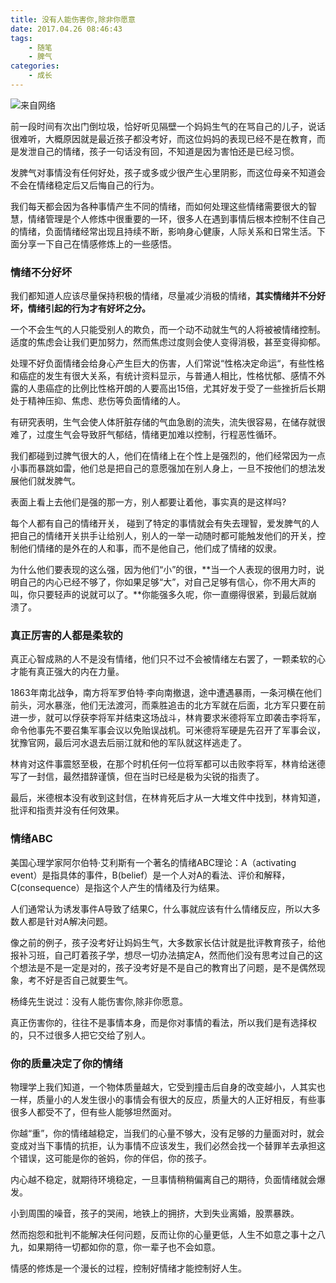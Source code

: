 ```yaml
---
title: 没有人能伤害你,除非你愿意
date: 2017.04.26 08:46:43
tags:
	- 随笔
	- 脾气
categories:
	- 成长
---
```

![来自网络](http://image.nianlun.tech/2020/11/07/3dce744fb0f34ee5b167711c4a474eb9.png)

前一段时间有次出门倒垃圾，恰好听见隔壁一个妈妈生气的在骂自己的儿子，说话很难听，大概原因就是最近孩子都没考好，而这位妈妈的表现已经不是在教育，而是发泄自己的情绪，孩子一句话没有回，不知道是因为害怕还是已经习惯。

发脾气对事情没有任何好处，孩子或多或少很产生心里阴影，而这位母亲不知道会不会在情绪稳定后又后悔自己的行为。

我们每天都会因为各种事情产生不同的情绪，而如何处理这些情绪需要很大的智慧，情绪管理是个人修炼中很重要的一环，很多人在遇到事情后根本控制不住自己的情绪，负面情绪经常出现且持续不断，影响身心健康，人际关系和日常生活。下面分享一下自己在情感修炼上的一些感悟。
### 情绪不分好坏
我们都知道人应该尽量保持积极的情绪，尽量减少消极的情绪，**其实情绪并不分好坏，情绪引起的行为才有好坏之分。**

一个不会生气的人只能受别人的欺负，而一个动不动就生气的人将被被情绪控制。适度的焦虑会让我们更加努力，然而焦虑过度则会使人变得消极，甚至变得抑郁。

处理不好负面情绪会给身心产生巨大的伤害，人们常说“性格决定命运“，有些性格和癌症的发生有很大关系，有统计资料显示，与普通人相比，性格忧郁、感情不外露的人患癌症的比例比性格开朗的人要高出15倍，尤其好发于受了一些挫折后长期处于精神压抑、焦虑、悲伤等负面情绪的人。

有研究表明，生气会使人体肝脏存储的气血急剧的流失，流失很容易，在储存就很难了，过度生气会导致肝气郁结，情绪更加难以控制，行程恶性循环。


我们都碰到过脾气很大的人，他们在情绪上在个性上是强烈的，他们经常因为一点小事而暴跳如雷，他们总是把自己的意愿强加在别人身上，一旦不按他们的想法发展他们就发脾气。

表面上看上去他们是强的那一方，别人都要让着他，事实真的是这样吗?

每个人都有自己的情绪开关， 碰到了特定的事情就会有失去理智，爱发脾气的人把自己的情绪开关拱手让给别人，别人的一举一动随时都可能触发他们的开关，控制他们情绪的是外在的人和事，而不是他自己，他们成了情绪的奴隶。

为什么他们要表现的这么强，因为他们“小”的很，**当一个人表现的很用力时，说明自己的内心已经不够了，你如果足够“大”，对自己足够有信心，你不用大声的叫，你只要轻声的说就可以了。**你能强多久呢，你一直绷得很紧，到最后就崩溃了。

### 真正厉害的人都是柔软的
真正心智成熟的人不是没有情绪，他们只不过不会被情绪左右罢了，一颗柔软的心才能有真正强大的内在力量。

 1863年南北战争，南方将军罗伯特·李向南撤退，途中遭遇暴雨，一条河横在他们前头，河水暴涨，他们无法渡河，而乘胜追击的北方军就在后面，北方军只要在前进一步，就可以俘获李将军并结束这场战斗，林肯要求米德将军立即袭击李将军，命令他事先不要召集军事会议以免贻误战机。可米德将军硬是先召开了军事会议，犹豫官网，最后河水退去后丽江就和他的军队就这样逃走了。

林肯对这件事震怒至极，在那个时机任何一位将军都可以击败李将军，林肯给迷德写了一封信，最然措辞谨慎，但在当时已经是极为尖锐的指责了。

最后，米德根本没有收到这封信，在林肯死后才从一大堆文件中找到，林肯知道，批评和指责并没有任何效果。

### 情绪ABC
美国心理学家阿尔伯特·艾利斯有一个著名的情绪ABC理论：A（activating event）是指具体的事件，B(belief）是一个人对A的看法、评价和解释，C(consequence）是指这个人产生的情绪及行为结果。

人们通常认为诱发事件A导致了结果C，什么事就应该有什么情绪反应，所以大多数人都是针对A解决问题。

像之前的例子，孩子没考好让妈妈生气，大多数家长估计就是批评教育孩子，给他报补习班，自己盯着孩子学，想尽一切办法搞定A，然而他们没有思考过自己的这个想法是不是一定是对的，孩子没考好是不是自己的教育出了问题，是不是偶然现象，考不好是否自己就要生气。

杨绛先生说过：没有人能伤害你,除非你愿意。

真正伤害你的，往往不是事情本身，而是你对事情的看法，所以我们是有选择权的，只不过很多人把它交给了别人。


### 你的质量决定了你的情绪
物理学上我们知道，一个物体质量越大，它受到撞击后自身的改变越小，人其实也一样，质量小的人发生很小的事情会有很大的反应，质量大的人正好相反，有些事很多人都受不了，但有些人能够坦然面对。

你越“重”，你的情绪越稳定，当我们的心量不够大，没有足够的力量面对时，就会变成对当下事情的抗拒，认为事情不应该发生，我们必然会找一个替罪羊去承担这个错误，这可能是你的爸妈，你的伴侣，你的孩子。

内心越不稳定，就期待环境稳定，一旦事情稍稍偏离自己的期待，负面情绪就会爆发。

小到周围的噪音，孩子的哭闹，地铁上的拥挤，大到失业离婚，股票暴跌。

然而抱怨和批判不能解决任何问题，反而让你的心量更低，人生不如意之事十之八九，如果期待一切都如你的意，你一辈子也不会如意。

情感的修炼是一个漫长的过程，控制好情绪才能控制好人生。